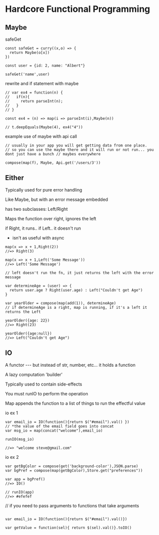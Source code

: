# Hardcore Functional Programming


## Maybe

safeGet
```
const safeGet = curry((x,o) => {
  return Maybe(o[x])
})

const user = {id: 2, name: "Albert"}

safeGet('name',user)

```

rewrite and if statement with maybe
```
// var ex4 = function(n) {
//   if(n){
//     return parseInt(n);
//   }
// }

const ex4 = (n) => map(i => parseInt(i),Maybe(n))

// t.deepEquals(Maybe(4), ex4("4"))

```

example use of maybe with api call
```
// usually in your app you will get getting data from one place.
// so you can use the maybe there and it will run or not run... you dont just have a bunch // maybes everywhere

compose(map(f), Maybe, Api.get('/users/3'))
```

## Either

Typically used for pure error handling

Like Maybe, but with an error message embedded

has two subclasses: Left/Right

Maps the function over right, ignores the left

if Right, it runs.. if Left.. it doesn't run

* isn't as useful with async

```
map(x => x + 1,Right(2))
//=> Right(3)

map(x => x + 1,Left('Some Message'))
//=> Left('Some Message')

// left doesn't run the fn, it just returns the left with the error message
```

```
var determineAge = (user) => {
  return user.age ? Right(user.age) : Left("Couldn't get Age")
}

var yearOlder = compose(map(add(1)), determineAge)
// if determineAge is a right, map is running, if it's a left it returns the Left

yearOlder({age: 22})
//=> Right(23)

yearOlder({age:null})
//=> Left("Couldn't get Age")
```

## IO

A functor --- but instead of str, number, etc... it holds a function

A lazy computation 'builder'

Typically used to contain side-effects

You must runIO to perform the operation

Map appends the function to a list of things to run the effectful value

io ex 1
```
var email_io = IO(function(){return $("#email").val() })
// *the value of the email field goes into concat
var msg_io = map(concat("welcome"),email_io)

runIO(msg_io)

//=> "welcome steve@gmail.com"

```

io ex 2
```
var getBgColor = compose(get('background-color'),JSON.parse)
var bgPref = compose(map(getBgColor),Store.get("preferences"))

var app = bgPref()
//=> IO()

// runIO(app)
//=> #efefef
```

// if you need to pass arguments to functions that take arguments
```

var email_io = IO(function(){return $("#email").val()})

var getValue = function(sel){ return $(sel).val()}.toIO()

```
